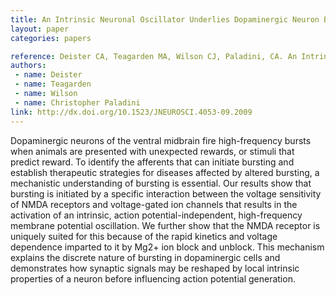 ```yaml
---
title: An Intrinsic Neuronal Oscillator Underlies Dopaminergic Neuron Bursting
layout: paper
categories: papers

reference: Deister CA, Teagarden MA, Wilson CJ, Paladini, CA. An Intrinsic Neuronal Oscillator Underlies Dopaminergic Neuron Bursting (2009) J Neurosci, 29 (50):15888-15897.
authors: 
 - name: Deister
 - name: Teagarden
 - name: Wilson
 - name: Christopher Paladini
link: http://dx.doi.org/10.1523/JNEUROSCI.4053-09.2009
---
```


Dopaminergic neurons of the ventral midbrain fire high-frequency bursts when animals are presented with unexpected rewards, or stimuli that predict reward. To identify the afferents that can initiate bursting and establish therapeutic strategies for diseases affected by altered bursting, a mechanistic understanding of bursting is essential. Our results show that bursting is initiated by a specific interaction between the voltage sensitivity of NMDA receptors and voltage-gated ion channels that results in the activation of an intrinsic, action potential-independent, high-frequency membrane potential oscillation. We further show that the NMDA receptor is uniquely suited for this because of the rapid kinetics and voltage dependence imparted to it by Mg2+ ion block and unblock. This mechanism explains the discrete nature of bursting in dopaminergic cells and demonstrates how synaptic signals may be reshaped by local intrinsic properties of a neuron before influencing action potential generation.
